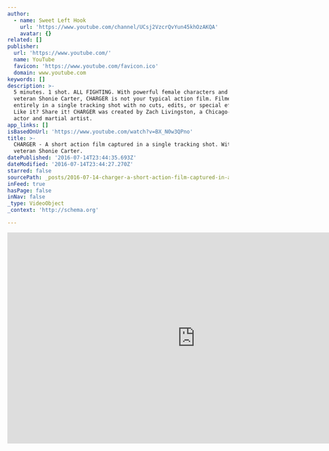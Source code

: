 ```yaml
---
author:
  - name: Sweet Left Hook
    url: 'https://www.youtube.com/channel/UCsj2VzcrQvYun45khOzAKQA'
    avatar: {}
related: []
publisher:
  url: 'https://www.youtube.com/'
  name: YouTube
  favicon: 'https://www.youtube.com/favicon.ico'
  domain: www.youtube.com
keywords: []
description: >-
  5 minutes. 1 shot. ALL FIGHTING. With powerful female characters and UFC
  veteran Shonie Carter, CHARGER is not your typical action film. Filmed
  entirely in a single tracking shot with no cuts, edits, or special effects.
  Like it? Share it! CHARGER was created by Zach Livingston, a Chicago-based
  actor and martial artist.
app_links: []
isBasedOnUrl: 'https://www.youtube.com/watch?v=BX_N0w3QPno'
title: >-
  CHARGER - A short action film captured in a single tracking shot. With UFC
  veteran Shonie Carter.
datePublished: '2016-07-14T23:44:35.693Z'
dateModified: '2016-07-14T23:44:27.270Z'
starred: false
sourcePath: _posts/2016-07-14-charger-a-short-action-film-captured-in-a-single-tracking.md
inFeed: true
hasPage: false
inNav: false
_type: VideoObject
_context: 'http://schema.org'

---
```

<iframe src="https://cdn.embedly.com/widgets/media.html?src=https%3A%2F%2Fwww.youtube.com%2Fembed%2FBX_N0w3QPno%3Ffeature%3Doembed&amp;url=http%3A%2F%2Fwww.youtube.com%2Fwatch%3Fv%3DBX_N0w3QPno&amp;image=https%3A%2F%2Fi.ytimg.com%2Fvi%2FBX_N0w3QPno%2Fhqdefault.jpg&amp;key=b7d04c9b404c499eba89ee7072e1c4f7&amp;type=text%2Fhtml&amp;schema=youtube" width="854" height="480" scrolling="no" frameborder="0" allowfullscreen="" style=""></iframe>